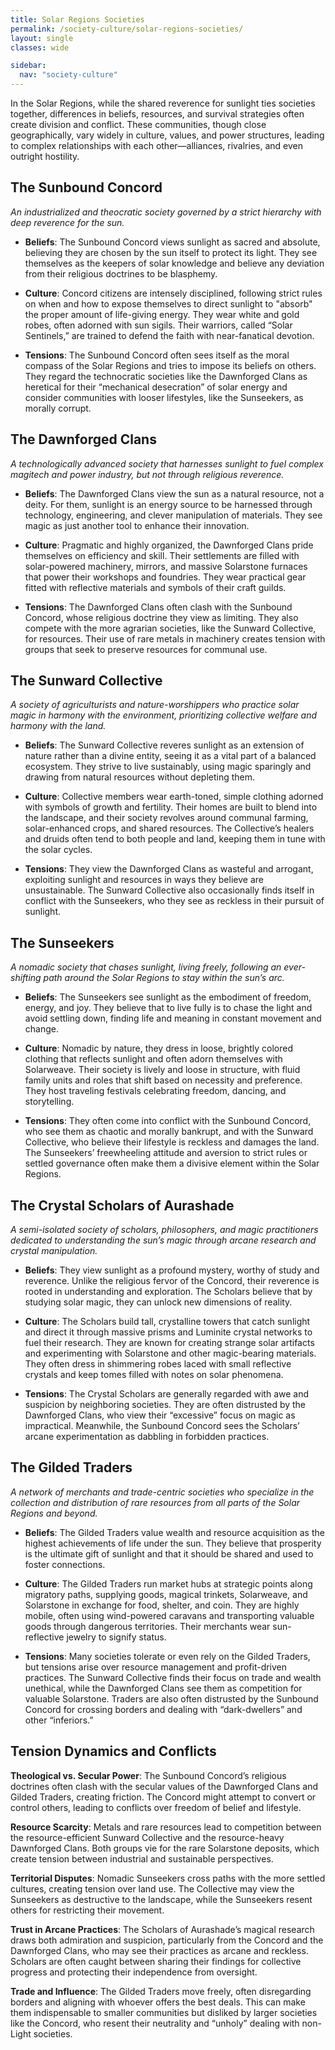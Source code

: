 ```yaml
---
title: Solar Regions Societies
permalink: /society-culture/solar-regions-societies/
layout: single
classes: wide

sidebar:
  nav: "society-culture"
---
```


In the Solar Regions, while the shared reverence for sunlight ties societies together, differences in beliefs, resources, and survival strategies often create division and conflict. These communities, though close geographically, vary widely in culture, values, and power structures, leading to complex relationships with each other—alliances, rivalries, and even outright hostility.

## The Sunbound Concord
*An industrialized and theocratic society governed by a strict hierarchy with deep reverence for the sun.*

- **Beliefs**:
  The Sunbound Concord views sunlight as sacred and absolute, believing they are chosen by the sun itself to protect its light. They see themselves as the keepers of solar knowledge and believe any deviation from their religious doctrines to be blasphemy.

- **Culture**:
  Concord citizens are intensely disciplined, following strict rules on when and how to expose themselves to direct sunlight to "absorb" the proper amount of life-giving energy. They wear white and gold robes, often adorned with sun sigils. Their warriors, called “Solar Sentinels,” are trained to defend the faith with near-fanatical devotion.

- **Tensions**:
  The Sunbound Concord often sees itself as the moral compass of the Solar Regions and tries to impose its beliefs on others. They regard the technocratic societies like the Dawnforged Clans as heretical for their “mechanical desecration” of solar energy and consider communities with looser lifestyles, like the Sunseekers, as morally corrupt.

## The Dawnforged Clans
*A technologically advanced society that harnesses sunlight to fuel complex magitech and power industry, but not through religious reverence.*

- **Beliefs**:
  The Dawnforged Clans view the sun as a natural resource, not a deity. For them, sunlight is an energy source to be harnessed through technology, engineering, and clever manipulation of materials. They see magic as just another tool to enhance their innovation.

- **Culture**:
  Pragmatic and highly organized, the Dawnforged Clans pride themselves on efficiency and skill. Their settlements are filled with solar-powered machinery, mirrors, and massive Solarstone furnaces that power their workshops and foundries. They wear practical gear fitted with reflective materials and symbols of their craft guilds.

- **Tensions**:
  The Dawnforged Clans often clash with the Sunbound Concord, whose religious doctrine they view as limiting. They also compete with the more agrarian societies, like the Sunward Collective, for resources. Their use of rare metals in machinery creates tension with groups that seek to preserve resources for communal use.

## The Sunward Collective
*A society of agriculturists and nature-worshippers who practice solar magic in harmony with the environment, prioritizing collective welfare and harmony with the land.*

- **Beliefs**:
  The Sunward Collective reveres sunlight as an extension of nature rather than a divine entity, seeing it as a vital part of a balanced ecosystem. They strive to live sustainably, using magic sparingly and drawing from natural resources without depleting them.

- **Culture**:
  Collective members wear earth-toned, simple clothing adorned with symbols of growth and fertility. Their homes are built to blend into the landscape, and their society revolves around communal farming, solar-enhanced crops, and shared resources. The Collective’s healers and druids often tend to both people and land, keeping them in tune with the solar cycles.

- **Tensions**:
  They view the Dawnforged Clans as wasteful and arrogant, exploiting sunlight and resources in ways they believe are unsustainable. The Sunward Collective also occasionally finds itself in conflict with the Sunseekers, who they see as reckless in their pursuit of sunlight.

## The Sunseekers
*A nomadic society that chases sunlight, living freely, following an ever-shifting path around the Solar Regions to stay within the sun’s arc.*

- **Beliefs**:
  The Sunseekers see sunlight as the embodiment of freedom, energy, and joy. They believe that to live fully is to chase the light and avoid settling down, finding life and meaning in constant movement and change.

- **Culture**:
  Nomadic by nature, they dress in loose, brightly colored clothing that reflects sunlight and often adorn themselves with Solarweave. Their society is lively and loose in structure, with fluid family units and roles that shift based on necessity and preference. They host traveling festivals celebrating freedom, dancing, and storytelling.

- **Tensions**:
  They often come into conflict with the Sunbound Concord, who see them as chaotic and morally bankrupt, and with the Sunward Collective, who believe their lifestyle is reckless and damages the land. The Sunseekers’ freewheeling attitude and aversion to strict rules or settled governance often make them a divisive element within the Solar Regions.

## The Crystal Scholars of Aurashade
*A semi-isolated society of scholars, philosophers, and magic practitioners dedicated to understanding the sun’s magic through arcane research and crystal manipulation.*

- **Beliefs**:
  They view sunlight as a profound mystery, worthy of study and reverence. Unlike the religious fervor of the Concord, their reverence is rooted in understanding and exploration. The Scholars believe that by studying solar magic, they can unlock new dimensions of reality.

- **Culture**:
  The Scholars build tall, crystalline towers that catch sunlight and direct it through massive prisms and Luminite crystal networks to fuel their research. They are known for creating strange solar artifacts and experimenting with Solarstone and other magic-bearing materials. They often dress in shimmering robes laced with small reflective crystals and keep tomes filled with notes on solar phenomena.

- **Tensions**:
  The Crystal Scholars are generally regarded with awe and suspicion by neighboring societies. They are often distrusted by the Dawnforged Clans, who view their “excessive” focus on magic as impractical. Meanwhile, the Sunbound Concord sees the Scholars’ arcane experimentation as dabbling in forbidden practices.

## The Gilded Traders
*A network of merchants and trade-centric societies who specialize in the collection and distribution of rare resources from all parts of the Solar Regions and beyond.*

- **Beliefs**:
  The Gilded Traders value wealth and resource acquisition as the highest achievements of life under the sun. They believe that prosperity is the ultimate gift of sunlight and that it should be shared and used to foster connections.

- **Culture**:
  The Gilded Traders run market hubs at strategic points along migratory paths, supplying goods, magical trinkets, Solarweave, and Solarstone in exchange for food, shelter, and coin. They are highly mobile, often using wind-powered caravans and transporting valuable goods through dangerous territories. Their merchants wear sun-reflective jewelry to signify status.

- **Tensions**:
  Many societies tolerate or even rely on the Gilded Traders, but tensions arise over resource management and profit-driven practices. The Sunward Collective finds their focus on trade and wealth unethical, while the Dawnforged Clans see them as competition for valuable Solarstone. Traders are also often distrusted by the Sunbound Concord for crossing borders and dealing with “dark-dwellers” and other “inferiors.”

## Tension Dynamics and Conflicts
**Theological vs. Secular Power**: The Sunbound Concord’s religious doctrines often clash with the secular values of the Dawnforged Clans and Gilded Traders, creating friction. The Concord might attempt to convert or control others, leading to conflicts over freedom of belief and lifestyle.

**Resource Scarcity**: Metals and rare resources lead to competition between the resource-efficient Sunward Collective and the resource-heavy Dawnforged Clans. Both groups vie for the rare Solarstone deposits, which create tension between industrial and sustainable perspectives.

**Territorial Disputes**: Nomadic Sunseekers cross paths with the more settled cultures, creating tension over land use. The Collective may view the Sunseekers as destructive to the landscape, while the Sunseekers resent others for restricting their movement.

**Trust in Arcane Practices**: The Scholars of Aurashade’s magical research draws both admiration and suspicion, particularly from the Concord and the Dawnforged Clans, who may see their practices as arcane and reckless. Scholars are often caught between sharing their findings for collective progress and protecting their independence from oversight.

**Trade and Influence**: The Gilded Traders move freely, often disregarding borders and aligning with whoever offers the best deals. This can make them indispensable to smaller communities but disliked by larger societies like the Concord, who resent their neutrality and “unholy” dealing with non-Light societies.
